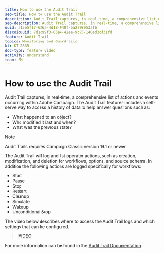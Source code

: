 ```yaml
---
title: How to use the Audit Trail
seo-title: How to use the Audit Trail 
description: Audit Trail captures, in real-time, a comprehensive list of actions and events occurring within Adobe Campaign. 
seo-description: Audit Trail captures, in real-time, a comprehensive list of actions and events occurring within Adobe Campaign. 
uuid: a15e5f17-626a-4d18-940f-5a2798953af6
discoiquuid: 7d1c99f3-05a4-42ee-9c75-140ed3cd31fd
feature: Audit Trail
topics: Monitoring and Guardrails
kt: KT-2835
doc-type: feature video
activity: understand
team: PM
---
```


# How to use the Audit Trail

Audit Trail captures, in real-time, a comprehensive list of actions and events occurring within Adobe Campaign. The Audit Trail features includes a self-serve way to access a history of data to help answer questions such as:

* What happened to an object?
* Who modified it  last and when?
* What was the previous state?

> [!NOTE]
>Audit Trails requires Campaign Classic version 19.1 or newer

The Audit Trail will log and list operator actions, such as creation, modification, and deletion for workflows, options, and source schema. In addition the following actions are logged specifically for workflows:

* Start
* Pause
* Stop
* Restart
* Cleanup
* Simulate
* Wakeup
* Unconditional Stop

The video below describes where to access the Audit Trail logs and which settings that can be configured.

>[!VIDEO](https://video.tv.adobe.com/v/27425?quality=12)

For more information can be found in the  [Audit Trail Documentation](https://docs.adobe.com/content/help/en/campaign-classic/using/monitoring-campaign-classic/production-procedures/audit-trail.html).
